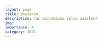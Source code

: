 ```yaml
---
layout: page
title: physarum
description: Can microbiome solve puzzles? 
img:
importance: 4
category: 2021
---
```

